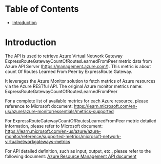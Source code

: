 # Table of Contents
- [Introduction](#introduction)


# Introduction <a name="introduction"></a>
The API is used to retrieve Azure Virtual Network Gateway ExpressRouteGatewayCountOfRoutesLearnedFromPeer metric data from Azure API Server (https://management.azure.com/). This metric is about count Of Routes Learned From Peer by ExpressRoute Gateway.



It leverages the Azure Monitor solution to fetch metrics of Azure resources via the Azure RESTful API. The original Azure monitor metrics name: ExpressRouteGatewayCountOfRoutesLearnedFromPeer



For a complete list of available metrics for each Azure resource, please reference to Microsoft document: https://learn.microsoft.com/en-us/azure/azure-monitor/essentials/metrics-supported 

For ExpressRouteGatewayCountOfRoutesLearnedFromPeer metric detailed information, please refer to Microsoft document: https://learn.microsoft.com/en-us/azure/azure-monitor/reference/supported-metrics/microsoft-network-virtualnetworkgateways-metrics

For API detailed definition, such as input, output, etc., please refer to the following document:
[Azure Resource Management API document](https://learn.microsoft.com/en-us/rest/api/monitor/metrics/list?view=rest-monitor-2023-10-01&tabs=HTTP)